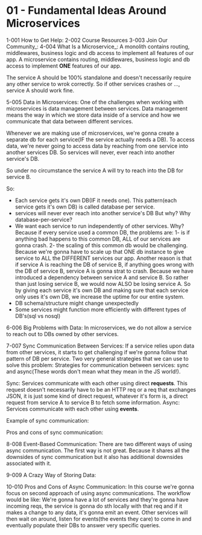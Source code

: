 # 01 - Fundamental Ideas Around Microservices

1-001 How to Get Help:
2-002 Course Resources
3-003 Join Our Community_:
4-004 What Is a Microservice_:
A monolith contains routing, middlewares, business logic and db access to implement all features of our app.
A microservice contains routing, middlewares, business logic and db access to implement **ONE** features of our app.

The service A should be 100% standalone and doesn't necessarily require any other service to wrok correctly. So if other services crashes or ...,
service A should work fine.

5-005 Data in Microservices:
One of the challenges when working with microservices is data management between services. 
Data management means the way in which we store data inside of a service and how we communicate that data between different services.

Whenever we are making use of microservices, we're gonna create a separate db for each service(IF the service actually needs a DB).
To access data, we're never going to access data by reaching from one service into another services DB.
So services will never, ever reach into another service's DB.

So under no circumstance the service A will try to reach into the DB for service B.

So:
- Each service gets it's own DB(IF it needs one). This pattern(each service gets it's own DB) is called database per service.
- services will never ever reach into another service's DB 
But why? Why database-per-service?
- We want each service to run independently of other services. Why?
  Because if every service used a common DB, the problems are:
   1- is if anything bad happens to this common DB, ALL of our services are gonna crash.
   2- the scaling of this common db would be challenging. Because we're gonna have to scale up that ONE db instance to give service to ALL the DIFFERENT
      services our app.
  Another reason is that if service A is reaching the DB of service B, if anything goes wrong with the DB of service B, service A is gonna strat to crash.
  Because we have introduced a dependency between service A and service B. So rather than just losing service B, we would now ALSO be losing service A.
  So by giving each service it's own DB and making sure that each service only uses it's own DB, we increase the uptime for our entire system.
- DB schema/structure might change unexpectedly
- Some services might function more efficiently with different types of DB's(sql vs nosql)


6-006 Big Problems with Data:
In microservices, we do not allow a service to reach out to DBs owned by other services.


7-007 Sync Communication Between Services:
If a service relies upon data from other services, it starts to get challenging if we're gonna follow that pattern of DB per service.
Two very general strategies that we can use to solve this problem:
Strategies for communication between services:
sync and async(These words don't mean what they mean in the JS world!).

Sync: Services communicate with each other using direct **requests**. This request doesn't necessarily have to be an HTTP req or a req that exchanges JSON, it is just
some kind of direct request, whatever it's form is, a direct request from service A to service B to fetch some information.
Async: Services communicate with each other using **events**.

Example of sync communication:

Pros and cons of sync communication:

8-008 Event-Based Communication:
There are two different ways of using async communication.
The first way is not great. Because it shares all the downsides of sync communication but it also has additional downsides associated with it.

9-009 A Crazy Way of Storing Data:

10-010 Pros and Cons of Async Communication:
In this course we're gonna focus on second approach of using async communications.
The workflow would be like:
We're gonna have a lot of services and they're gonna have incoming reqs, the service is gonna do sth locally with that req and if it makes a change
to any data, it's gonna emit an event. Other services will then wait on around, listen for events(the events they care) to come in and eventually populate their DBs to
answer very specific queries.


